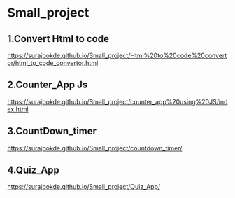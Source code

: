 # Small_project

## 1.Convert Html to code
   https://surajbokde.github.io/Small_project/Html%20to%20code%20convertor/html_to_code_convertor.html
   
## 2.Counter_App Js
   https://surajbokde.github.io/Small_project/counter_app%20using%20JS/index.html

## 3.CountDown_timer
   https://surajbokde.github.io/Small_project/countdown_timer/

## 4.Quiz_App
   https://surajbokde.github.io/Small_project/Quiz_App/
